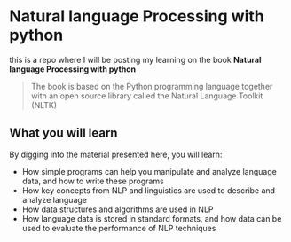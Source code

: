 # Natural language Processing with python 
this is a repo where I will be posting my learning on the book **Natural language Processing with python**
> The book is based on the Python programming language together with an open source
> library called the Natural Language Toolkit (NLTK)

## What you will learn 
By digging into the material presented here, you will learn:
- How simple programs can help you manipulate and analyze language data, and how to write these programs
- How key concepts from NLP and linguistics are used to describe and analyze language
- How data structures and algorithms are used in NLP
- How language data is stored in standard formats, and how data can be used to evaluate the performance of NLP techniques
